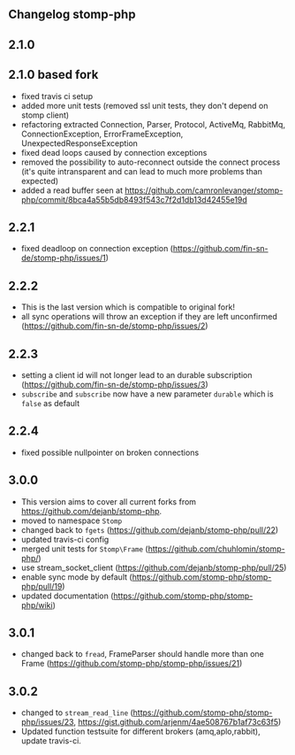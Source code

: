 Changelog stomp-php
-------------------

2.1.0
-----

2.1.0 based fork
----------------

- fixed travis ci setup
- added more unit tests (removed ssl unit tests, they don't depend on stomp client)
- refactoring extracted Connection, Parser, Protocol, ActiveMq, RabbitMq, ConnectionException, ErrorFrameException, UnexpectedResponseException
- fixed dead loops caused by connection exceptions
- removed the possibility to auto-reconnect outside the connect process (it's quite intransparent and can lead to much more problems than expected)
- added a read buffer seen at https://github.com/camronlevanger/stomp-php/commit/8bca4a55b5db8493f543c7f2d1db13d42455e19d

2.2.1
-----

- fixed deadloop on connection exception (https://github.com/fin-sn-de/stomp-php/issues/1)

2.2.2
-----
- This is the last version which is compatible to original fork!
- all sync operations will throw an exception if they are left unconfirmed (https://github.com/fin-sn-de/stomp-php/issues/2)

2.2.3
-----
- setting a client id will not longer lead to an durable subscription (https://github.com/fin-sn-de/stomp-php/issues/3)
- `subscribe` and `subscribe` now have a new parameter `durable` which is `false` as default

2.2.4
-----
- fixed possible nullpointer on broken connections

3.0.0
-----
- This version aims to cover all current forks from https://github.com/dejanb/stomp-php.
- moved to namespace `Stomp`
- changed back to `fgets` (https://github.com/dejanb/stomp-php/pull/22)
- updated travis-ci config
- merged unit tests for `Stomp\Frame` (https://github.com/chuhlomin/stomp-php/)
- use stream_socket_client (https://github.com/dejanb/stomp-php/pull/25)
- enable sync mode by default (https://github.com/stomp-php/stomp-php/pull/19)
- updated documentation (https://github.com/stomp-php/stomp-php/wiki)

3.0.1
-----
- changed back to `fread`, FrameParser should handle more than one Frame (https://github.com/stomp-php/stomp-php/issues/21)
 
3.0.2
-----
- changed to `stream_read_line` (https://github.com/stomp-php/stomp-php/issues/23, https://gist.github.com/arjenm/4ae508767b1af73c63f5)
- Updated function testsuite for different brokers (amq,aplo,rabbit), update travis-ci.
